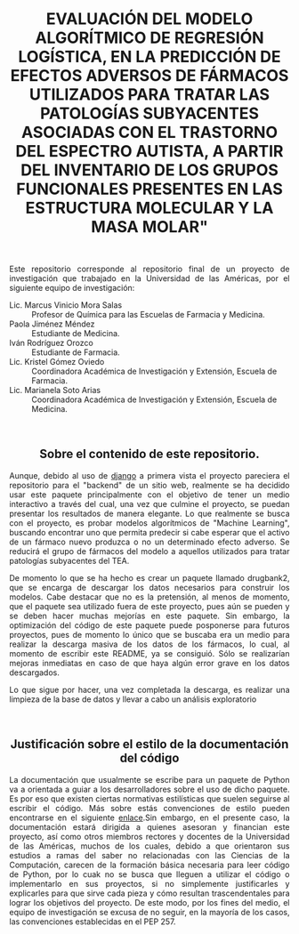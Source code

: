 <h1 style="text-align:center;">EVALUACIÓN DEL MODELO ALGORÍTMICO DE REGRESIÓN LOGÍSTICA, EN LA PREDICCIÓN DE EFECTOS ADVERSOS DE FÁRMACOS UTILIZADOS PARA TRATAR LAS PATOLOGÍAS SUBYACENTES ASOCIADAS CON EL TRASTORNO DEL ESPECTRO AUTISTA, A PARTIR DEL INVENTARIO DE LOS GRUPOS FUNCIONALES PRESENTES EN LAS ESTRUCTURA MOLECULAR Y LA MASA MOLAR"</h1>
<br/>
<div>
  <p style="text-align:justify;">Este repositorio corresponde al repositorio final de un proyecto de investigación que trabajado en la Universidad de las Américas, por el siguiente equipo de investigación:</p>
  <dl>
  <dt>Lic. Marcus Vinicio Mora Salas</dt>
  <dd>Profesor de Química para las Escuelas de Farmacia y Medicina.</dd>
  <dt>Paola Jiménez Méndez</dt>
  <dd>Estudiante de Medicina.</dd>
  <dt>Iván Rodríguez Orozco</dt>
  <dd>Estudiante de Farmacia.</dd>
  <dt>Lic. Kristel Gómez Oviedo</dt>
  <dd>Coordinadora Académica de  Investigación y Extensión, Escuela de Farmacia.</dd>
  <dt>Lic. Marianela Soto Arias</dt>
  <dd>Coordinadora Académica de Investigación y Extensión, Escuela de Medicina.</dd>
  </dl>
</div>
<br/>
<div>
<h2 style="text-align:center;">Sobre el contenido de este repositorio.</h2>
<p style="text-align:justify;">Aunque, debido al uso de <a href="https://www.djangoproject.com/">django</a> a primera vista el proyecto pareciera el repositorio para el "backend" de un sitio web, realmente se ha decidido usar este paquete principalmente con el objetivo de tener un medio interactivo a través del cual, una vez que culmine el proyecto, se puedan presentar los resultados de manera elegante. Lo que realmente se busca con el proyecto, es probar modelos algorítmicos de "Machine Learning", buscando encontrar uno que permita predecir si cabe esperar que el activo de un fármaco nuevo produzca o no un determinado efecto adverso. Se reducirá el grupo de fármacos del modelo a aquellos utilizados para tratar patologías subyacentes del TEA.</p>
<p style="text-align:justify;">De momento lo que se ha hecho es crear un paquete llamado drugbank2, que se encarga de descargar los datos necesarios para construir los modelos. Cabe destacar que no es la pretensión, al menos de momento, que el paquete sea utilizado fuera de este proyecto, pues aún se pueden y se deben hacer muchas mejorías en este paquete. Sin embargo, la optimización del código de este paquete puede posponerse para futuros proyectos, pues de momento lo único que se buscaba era un medio para realizar la descarga masiva de los datos de los fármacos, lo cual, al momento de escribir este README, ya se consiguió. Sólo se realizarían mejoras inmediatas en caso de que haya algún error grave en los datos descargados.</p>
<p style="text-align:justify;">Lo que sigue por hacer, una vez completada la descarga, es realizar una limpieza de la base de datos y llevar a cabo un análisis exploratorio</p>
</div>
<br/>
<div>
<h2 style="text-align:center;">Justificación sobre el estilo de la documentación del código</h2>
<p style="text-align:justify;">La documentación que usualmente se escribe para un paquete de Python va a orientada a guiar a los desarrolladores sobre el uso de dicho paquete. Es por eso que existen ciertas normativas estilísticas que suelen seguirse al escribir el código. Más sobre estás convenciones de estilo pueden encontrarse en el siguiente <a href="https://peps.python.org/pep-0257/">enlace</a>.Sin embargo, en el presente caso, la documentación estará dirigida a quienes asesoran y financian este proyecto, así como otros miembros rectores y docentes de la Universidad de las Américas, muchos de los cuales, debido a que orientaron sus estudios a ramas del saber no relacionadas con las Ciencias de la Computación, carecen de la formación básica necesaria para leer código de Python, por lo cuak no se busca que lleguen a utilizar el código o implementarlo en sus proyectos, si no simplemente justificarles y explicarles para que sirve cada pieza y cómo resultan trascendentales para lograr los objetivos del proyecto. De este modo, por los fines del medio, el equipo de investigación se excusa de no seguir, en la mayoría de los casos, las convenciones establecidas en el PEP 257.</p>

